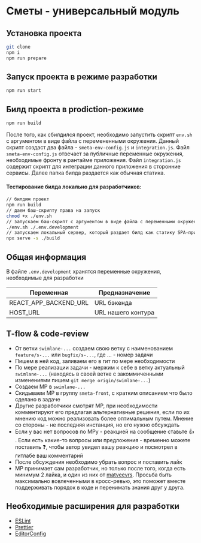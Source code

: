 # Сметы - универсальный модуль

## Установка проекта

```bash
git clone
npm i
npm run prepare
```

## Запуск проекта в режиме разработки

```bash
npm run start
```

## Билд проекта в prodiction-режиме

```bash
npm run build
```

После того, как сбилдился проект, необходимо запустить скрипт `env.sh` с аргументом в виде файла с перемененными окружения. Данный скрипт создаст два файла - `smeta-env-config.js` и `integration.js`. Файл `smeta-env-config.js` отвечает за публичные переменные окружения, необходимые фронту в рантайме приложения. Файл `integration.js` содержит скрипт для интеграции данного приложения в сторонние сервисы.
Далее папка билда раздается как обычная статика.

#### Тестирование билда локально для разработчиков:

```bash
// билдим проект
npm run build
// даем баш-скрипту права на запуск
chmod +x ./env.sh
// запускаем баш-скрипт с аргументом в виде файла с переменными окружения
./env.sh ./.env.development
// запускаем локальный сервер, который раздает билд как статику SPA-приложения
npx serve -s ./build
```

## Общая информация

В файле `.env.development` хранятся переменные окружения, необходимые для разработки

| Переменная | Предназначение |
| ------ | ------ |
| REACT_APP_BACKEND_URL | URL бэкенда |
| HOST_URL | URL нашего контура |

## T-flow & code-review

- От ветки `swimlane-...` создаем свою ветку с наименованием `feature/s-...` или `bugfix/s-...`, где ... - номер задачи
- Пишем в ней код, заливаем его в гит по мере необходимости
- По мере реализации задачи - мержим к себе в ветку актуальный `swimlane-...` (находясь в своей ветке с закоммиченными изменениями пишем `git merge origin/swimlane-...`)
- Создаем МР в `swimlane-...`
- Скидываем МР в группу `smeta-front`, с кратким описанием что было сделано в задаче
- Другие разработчики смотрят МР, при необходимости комментируют его предлагая альтернативные решения, если по их мнению код можно реализовать более оптимальным путем. Мнение со стороны - не последняя инстанция, но его нужно обсуждать
- Если у вас нет вопросов по МРу - реакцией на сообщение ставьте :+1: . Если есть какие-то вопросы или предложения - временно можете поставить :question:, чтобы автор увидел вашу реакцию и посмотрел в гитлабе ваш комментарий
- После обсуждения необходимо убрать вопрос и поставить лайк
- МР принимает сам разработчик, но только после того, когда есть минимум 2 лайка, и один из них от [matveevrs]. Просьба быть максимально вовлеченными в кросс-ревью, это поможет вместе поддерживать порядок в коде и перенимать знания друг у друга.

## Необходимые расширения для разработки

- [ESLint]
- [Prettier]
- [EditorConfig]

[matveevrs]: https://laddev.slack.com/team/U018YG99D42
[ESLint]: https://marketplace.visualstudio.com/items?itemName=dbaeumer.vscode-eslint
[Prettier]: https://marketplace.visualstudio.com/items?itemName=esbenp.prettier-vscode
[EditorConfig]: https://editorconfig.org/
